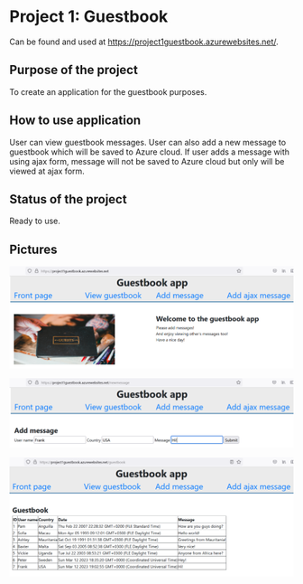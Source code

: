 # Project 1: Guestbook
Can be found and used at https://project1guestbook.azurewebsites.net/.

## Purpose of the project
To create an application for the guestbook purposes.

## How to use application
User can view guestbook messages. User can also add a new message to guestbook which will be saved to Azure cloud. If user adds a message with using ajax form, message will not be saved to Azure cloud but only will be viewed at ajax form.

## Status of the project
Ready to use.

## Pictures
![alt text](pic1.png)


![alt text](pic2.png)


![alt text](pic3.png)